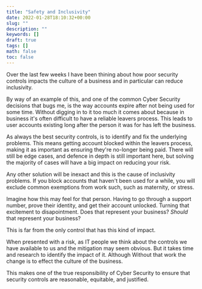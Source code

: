 ```yaml
---
title: "Safety and Inclusivity"
date: 2022-01-28T18:10:32+00:00
slug: ""
description: ""
keywords: []
draft: true
tags: []
math: false
toc: false
---
```


Over the last few weeks I have been thining about how poor security controls impacts the culture of a business and in particular can reduce inclusivity.

By way of an example of this, and one of the common Cyber Security decisions that bugs me, is the way accounts expire after not being used for some time. Without digging in to it too much it comes about because in business it's often difficult to have a reliable leavers process. This leads to user accounts existing long after the person it was for has left the business.

As always the best security controls, is to identify and fix the underlying problems. This means getting account blocked within the leavers process, making it as important as ensuring they're no-longer being paid. There will still be edge cases, and defence in depth is still important here, but solving the majority of cases will have a big impact on reducing your risk. 

<!--alex ignore maternity-paternity-->
Any other solution will be inexact and this is the cause of inclusivity problems. If you block accounts that haven't been used for a while, you will exclude common exemptions from work such, such as maternity, or stress.

Imagine how this may feel for that person. Having to go through a support number, prove their identity, and get their account unlocked. Turning that excitement to disapointment. Does that represent your business? *Should* that represent your business?

This is far from the only control that has this kind of impact.

<!--alex ignore obvious-->
When presented with a risk, as IT people we think about the controls we have available to us and the mitigation may seem obvious. But it takes time and research to identify the impact of it. Although Without that work the change is to effect the culture of the business.

This makes one of the true responsibility of Cyber Security to ensure that security controls are reasonable, equitable, and justified.
